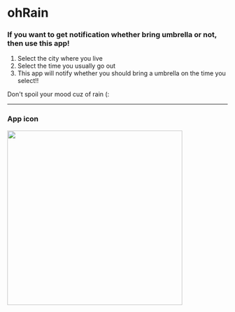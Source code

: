 # ohRain
### If you want to get notification whether bring umbrella or not, then use this app!

1. Select the city where you live
2. Select the time you usually go out
3. This app will notify whether you should bring a umbrella on the time you select!!

Don't spoil your mood cuz of rain (:

___
 ### App icon
<img src="https://user-images.githubusercontent.com/77201628/186175912-882d63c6-773a-4f15-a4ff-a388bf9e8fd3.png" width="400">

